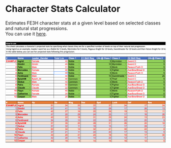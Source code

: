 # Character Stats Calculator
Estimates FE3H character stats at a given level based on selected classes and natural stat progressions.
</br>You can use it <a href="https://docs.google.com/spreadsheets/d/1sMylSOR8Ou7Bt2CuHwqTU_AbkVgJDhApMLvmbRUB8cU/edit?usp=sharing">here</a>.</br></br>
![Character Stats Calculator](images/fe3h_char_stats.png)
